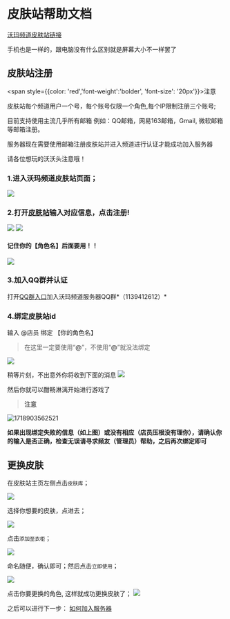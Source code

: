 # 皮肤站帮助文档

[沃玛频道皮肤站链接](https://skin.warma.fans/)

手机也是一样的，跟电脑没有什么区别就是屏幕大小不一样罢了

## 皮肤站注册

<span style={{color: 'red','font-weight':'bolder', 'font-size': '20px'}}>注意</span>

皮肤站每个频道用户一个号，每个账号仅限一个角色,每个IP限制注册三个账号;

目前支持使用主流几乎所有邮箱 例如：QQ邮箱，网易163邮箱，Gmail, 微软邮箱 等邮箱注册。

服务器现在需要使用邮箱注册皮肤站并进入频道进行认证才能成功加入服务器

请各位想玩的沃沃头注意哦！

### 1.进入沃玛频道皮肤站页面；

![](../../assets/wmd/1.png)

### 2.打开[皮肤站](https://skin.warma.fans/auth/register)输入对应信息，点击注册!

![](../../assets/wmd/2.png)
![](../../assets/wmd/4.png)

#### 记住你的【角色名】后面要用！！

![](../../assets/wmd/5.png)

### 

### 3.加入QQ群并认证

打开[QQ群入口](https://qm.qq.com/q/g5QutO8rio)加入沃玛频道服务器QQ群*（1139412612）*

### 4.绑定皮肤站id

输入 @店员 绑定 【你的角色名】

> 在这里一定要使用“**@**”，不使用“**@**”就没法绑定

![](../../assets/wmd/06-21-24/bang-ding.png)

稍等片刻，不出意外你将收到下面的消息
![](../../assets/wmd/06-21-24/bang-ding-cheng-gong.png)

然后你就可以酣畅淋漓开始进行游戏了

> &#x20;**注意**&#x20;

![1718903562521](../../assets/wmd/06-21-24/1718903562521.png)

**如果出现绑定失败的信息（如上图）或没有相应（店员压根没有理你），请确认你的输入是否正确，检查无误请寻求频友（管理员）帮助，之后再次绑定即可**

## 更换皮肤

在皮肤站主页左侧点击`皮肤库`；

![](../../assets/wmd/9.png)

选择你想要的皮肤，点进去；

![](../../assets/wmd/10.png)

点击`添加至衣柜`；

![](../../assets/wmd/11.png)

命名随便，确认即可；然后点击`立即使用`；

![](../../assets/wmd/12.png)

点击你要更换的角色, 这样就成功更换皮肤了；
![](../../assets/wmd/13.png)

之后可以进行下一步：
[如何加入服务器](../../serverDocs/enterTheServer/README.md)
